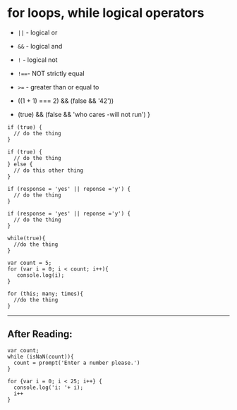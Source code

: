 # for loops, while logical operators

- `||` - logical or
- `&&` - logical and
- `!` - logical not
- `!==`- NOT strictly equal
- `>=` - greater than or equal to

- ((1 + 1) === 2) && (false && '42'))
- (true) && (false && 'who cares -will not run')
}

``` 
if (true) {
  // do the thing
}
```

``` 
if (true) {
  // do the thing
} else {
  // do this other thing
}
```

``` 
if (response = 'yes' || reponse ='y') {
  // do the thing
}
```

``` 
if (response = 'yes' || reponse ='y') {
  // do the thing
}
```

```
while(true){
  //do the thing
}
```

```
var count = 5;
for (var i = 0; i < count; i++){
   console.log(i);
}
```

```
for (this; many; times){
  //do the thing
}
```
-------------
## After Reading:

```
var count;
while (isNaN(count)){
  count = prompt('Enter a number please.')
}
```

```
for {var i = 0; i < 25; i++} {
  console.log('i: '+ i);
  i++
}
```